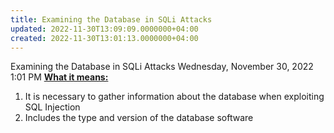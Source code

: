 ```yaml
---
title: Examining the Database in SQLi Attacks
updated: 2022-11-30T13:09:09.0000000+04:00
created: 2022-11-30T13:01:13.0000000+04:00
---
```


Examining the Database in SQLi Attacks
Wednesday, November 30, 2022
1:01 PM
**<u>What it means:</u>**

1.  It is necessary to gather information about the database when exploiting SQL Injection
2.  Includes the type and version of the database software


